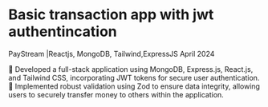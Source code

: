 # Basic transaction app with jwt authentincation
PayStream |Reactjs, MongoDB, Tailwind,ExpressJS April 2024

 Developed a full-stack application using MongoDB, Express.js, React.js, and Tailwind CSS, incorporating
JWT tokens for secure user authentication.
 Implemented robust validation using Zod to ensure data integrity, allowing users to securely transfer money
to others within the application.
